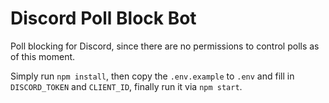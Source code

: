 # Discord Poll Block Bot

Poll blocking for Discord, since there are no permissions to control polls as of this moment.

Simply run `npm install`, then copy the `.env.example` to `.env` and fill in `DISCORD_TOKEN` and `CLIENT_ID`, finally run it via `npm start`.
